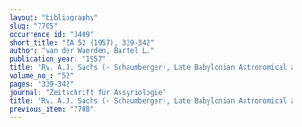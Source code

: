 ```yaml
---
layout: "bibliography"
slug: "7705"
occurrence_id: "3409"
short_title: "ZA 52 (1957), 339-342"
author: "van der Waerden, Bartel L."
publication_year: "1957"
title: "Rv. A.J. Sachs (- Schaumberger), Late Babylonian Astronomical and Related Texts"
volume_no_: "52"
pages: "339-342"
journal: "Zeitschrift für Assyriologie"
title: "Rv. A.J. Sachs (- Schaumberger), Late Babylonian Astronomical and Related Texts"
previous_item: "7708"
---
```

